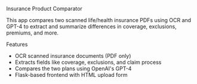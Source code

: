 Insurance Product Comparator

This app compares two scanned life/health insurance PDFs using OCR and GPT-4 to extract and summarize differences in coverage, exclusions, premiums, and more.

 Features
- OCR scanned insurance documents (PDF only)
- Extracts fields like coverage, exclusions, and claim process
- Compares the two plans using OpenAI's GPT-4
- Flask-based frontend with HTML upload form
